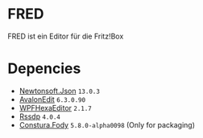 # FRED
FRED ist ein Editor für die Fritz!Box

# Depencies
- [Newtonsoft.Json](https://www.newtonsoft.com/json) `13.0.3`
- [AvalonEdit](http://www.avalonedit.net) `6.3.0.90`
- [WPFHexaEditor](https://github.com/abbaye/WpfHexEditorControl) `2.1.7`
- [Rssdp](https://github.com/Yortw/RSSDP) `4.0.4`
- [Constura.Fody](https://github.com/Fody/Costura) `5.8.0-alpha0098` (Only for packaging)
